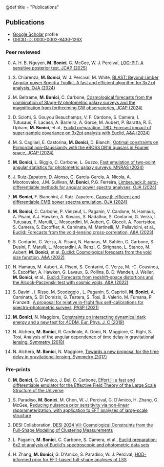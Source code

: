 @def title = "Publications"

## Publications
* [Google Scholar](https://scholar.google.it/citations?user=TpjM0pIAAAAJ&hl=it) profile
* [ORCID iD: 0000-0002-8430-126X](https://orcid.org/0000-0002-8430-126X)

### Peer reviewed

0. A. H. B. Nguyen,  **M. Bonici**, G. McGee, W. J. Percival, [LOO-PIT: A sensitive posterior test, JCAP (2025)](https://iopscience.iop.org/article/10.1088/1475-7516/2025/01/008)

0. S. Chiarenza,  **M. Bonici**, W. J. Percival, M. White, [BLAST: Beyond Limber Angular power Spectra Toolkit. A fast and efficient algorithm for 3x2 pt analysis, OJA (2024)](https://astro.theoj.org/article/127038-blast-beyond-limber-angular-power-spectra-toolkit-a-fast-and-efficient-algorithm-for-3x2-pt-analysis)

0. M. Beltrame, **M. Bonici**, C. Carbone, [Cosmological forecasts from the combination of Stage-IV photometric galaxy surveys and the magnification from forthcoming GW observatories, JCAP (2024)](https://iopscience.iop.org/article/10.1088/1475-7516/2024/10/074)

0. D. Sciotti, S. Gouyou Beauchamps, V. F. Cardone, S. Camera, I. Tutusaus, F. Lacasa, A. Barreira, A. Gorce, M. Aubert, P. Baratta, R. E. Upham, **M. Bonici**, et al., [Euclid preparation. TBD. Forecast impact of super-sample covariance on 3x2pt analysis with Euclid, A&A (2024)](https://www.aanda.org/component/article?access=doi&doi=10.1051/0004-6361/202348389)

0. M. S. Cagliari, E. Castorina, **M. Bonici**, D. Bianchi, [Optimal constraints on Primordial non-Gaussianity with the eBOSS DR16 quasars in Fourier space, JCAP (2024)](https://iopscience.iop.org/article/10.1088/1475-7516/2024/08/036)

0. **M. Bonici**, L. Biggio, C. Carbone, L. Guzzo, [Fast emulation of two-point angular statistics for photometric galaxy surveys, MNRAS (2024)](https://academic.oup.com/mnras/article/531/4/4203/7674892)

0. J. Ruiz-Zapatero, D. Alonso, C. García-García, A. Nicola, A. Mootoovaloo, J.M. Sullivan, **M. Bonici**, P.G. Ferreira, [LimberJack.jl: auto-differentiable methods for angular power spectra analyses, OJA (2024)](https://astro.theoj.org/article/92854-limberjack-jl-auto-differentiable-methods-for-angular-power-spectra-analyses)

0. **M. Bonici**, F. Bianchini, J. Ruiz-Zapatero, [Capse.jl: efficient and differentiable CMB power spectra emulation, OJA (2024)](https://astro.theoj.org/article/92709-capse-jl-efficient-and-auto-differentiable-cmb-power-spectra-emulation)

0. **M. Bonici**, C. Carbone, P. Vielzeuf, L. Paganin, V. Cardone, N. Hamaus, A. Pisani, A.J. Hawken, A. Kovacs, S. Nadathur, S. Contarini, G. Verza, I. Tutusaus, F. Marulli, L. Moscardini, M. Aubert, C. Giocoli, A. Pourtsidou, S. Camera, S. Escoffier, A. Caminata, M. Martinelli, M. Pallavicini, et al., [Euclid: Forecasts from the void-lensing cross-correlation, A&A (2023)](https://www.aanda.org/articles/aa/full_html/2023/02/aa44445-22/aa44445-22.html)

0. S. Contarini, G. Verza, A. Pisani, N. Hamaus, M. Sahlén, C. Carbone, S. Dusini, F. Marulli, L. Moscardini, A. Renzi, C. Sirignano, L. Stanco, M. Aubert, **M. Bonici**, et al.,[Euclid: Cosmological forecasts from the void size function, A&A (2022)](https://www.aanda.org/articles/aa/abs/2022/11/aa44095-22/aa44095-22.html)

0. N. Hamaus, M. Aubert, A. Pisani, S. Contarini, G. Verza, M. -C. Cousinou, S. Escoffier, A. Hawken, G. Lavaux, G. Pollina, B. D. Wandelt, J. Weller, **M. Bonici**, et al., [Euclid: Forecasts from redshift-space distortions and the Alcock-Paczynski test with cosmic voids, A&A (2022)](https://www.aanda.org/articles/aa/full_html/2022/02/aa42073-21/aa42073-21.html)

0. S. Davini , I. Risso, M. Scodeggio , L. Paganin, S. Caprioli, **M. Bonici**, A. Caminata, S. Di Domizio, G. Testera, S. Tosi, B. Valerio, M. Fumana, P. Franzetti, [A proposal for relative in-flight flux self-calibrations for spectro-photometric surveys, PASP (2021)](https://iopscience.iop.org/article/10.1088/1538-3873/ac102e)

0. **M. Bonici**, N. Maggiore, [Constraints on interacting dynamical dark energy and a new test for  $\Lambda$CDM, Eur. Phys. J. C (2019)](https://link.springer.com/article/10.1140/epjc/s10052-019-7198-1)

0. N. Alchera, **M. Bonici**, R. Cardinale, A. Domi, N. Maggiore, C. Righi, S. Tosi, [Analysis of the angular dependence of time delay in gravitational lensing, Symmetry (2018)](https://www.mdpi.com/2073-8994/10/7/246)

0. N. Alchera, **M. Bonici**, N. Maggiore, [Towards a new proposal for the time delay in gravitational lensing, Symmetry (2017)](https://www.mdpi.com/2073-8994/9/10/202)

### Pre-prints

0. **M. Bonici**, G. D'Amico, J. Bel, C. Carbone, [Effort.jl: a fast and differentiable emulator for the Effective Field Theory of the Large Scale Structure of the Universe](https://arxiv.org/abs/2501.04639)

0. S. Paradiso, **M. Bonici**, M. Chen, W. J. Percival, G. D'Amico, H. Zhang, G. McGee, [Reducing nuisance prior sensitivity via non-linear reparameterization, with application to EFT analyses of large-scale structure](https://arxiv.org/abs/2412.03503)

0. DESI Collaboration, [DESI 2024 VII: Cosmological Constraints from the Full-Shape Modeling of Clustering Measurements](https://arxiv.org/abs/2411.12022)

0. L. Paganin, **M. Bonici**, C. Carbone, S. Camera, et al., [Euclid preparation: 6x2 pt analysis of Euclid's spectroscopic and photometric data sets](https://arxiv.org/abs/2409.18882)

0. H. Zhang, **M. Bonici**, G. D'Amico, S. Paradiso, W. J. Percival, [HOD-informed prior for EFT-based full-shape analyses of LSS](https://arxiv.org/abs/2409.12937)

